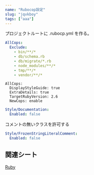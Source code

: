 ```yaml
---
name: "Rubocop設定"
slug: "jqvkboy"
tags: ["aaa"]
---
```


プロジェクトルートに .rubocp.yml を作る。

```yaml
AllCops:
  Exclude:
    - bin/**/*
    - db/schema.rb
    - db/migrate/*.rb
    - node_modules/**/*
    - tmp/**/*
    - vendor/**/*
```

```
AllCops:
  DisplayStyleGuide: true
  ExtraDetails: true
  TargetRubyVersion: 2.6
  NewCops: enable
```

```yaml
Style/Documentation:
  Enabled: false
```

コメントの無いクラスを許可する

```yaml
Style/FrozenStringLiteralComment:
  Enabled: false
```


## 関連シート

[Ruby](https://hackersheet.com/rrombjd/sheets/ovxbnoj)

